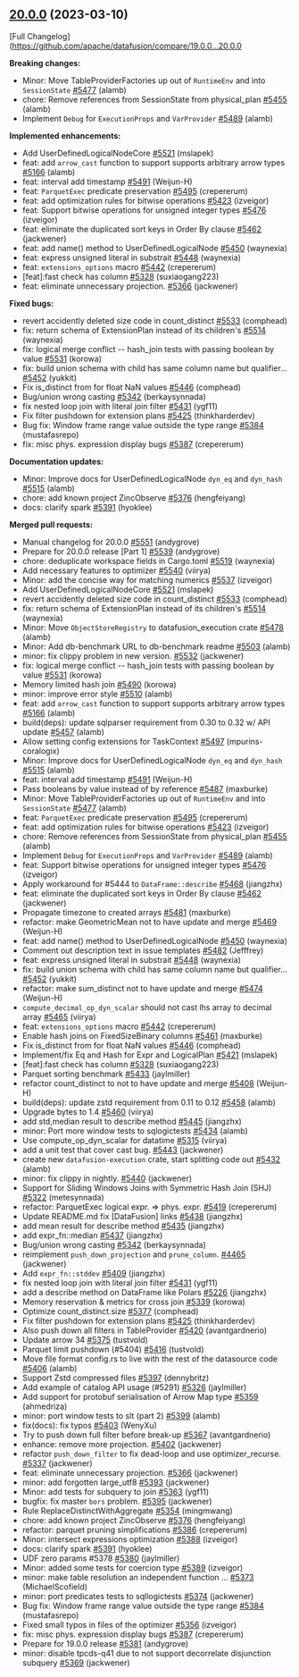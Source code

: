 <!---
  Licensed to the Apache Software Foundation (ASF) under one
  or more contributor license agreements.  See the NOTICE file
  distributed with this work for additional information
  regarding copyright ownership.  The ASF licenses this file
  to you under the Apache License, Version 2.0 (the
  "License"); you may not use this file except in compliance
  with the License.  You may obtain a copy of the License at

    http://www.apache.org/licenses/LICENSE-2.0

  Unless required by applicable law or agreed to in writing,
  software distributed under the License is distributed on an
  "AS IS" BASIS, WITHOUT WARRANTIES OR CONDITIONS OF ANY
  KIND, either express or implied.  See the License for the
  specific language governing permissions and limitations
  under the License.
-->

## [20.0.0](https://github.com/apache/datafusion/tree/20.0.0) (2023-03-10)

[Full Changelog](https://github.com/apache/datafusion/compare/19.0.0...20.0.0

**Breaking changes:**

- Minor: Move TableProviderFactories up out of `RuntimeEnv` and into `SessionState` [#5477](https://github.com/apache/datafusion/pull/5477) (alamb)
- chore: Remove references from SessionState from physical_plan [#5455](https://github.com/apache/datafusion/pull/5455) (alamb)
- Implement `Debug` for `ExecutionProps` and `VarProvider` [#5489](https://github.com/apache/datafusion/pull/5489) (alamb)

**Implemented enhancements:**

- Add UserDefinedLogicalNodeCore [#5521](https://github.com/apache/datafusion/pull/5521) (mslapek)
- feat: add `arrow_cast` function to support supports arbitrary arrow types [#5166](https://github.com/apache/datafusion/pull/5166) (alamb)
- feat: interval add timestamp [#5491](https://github.com/apache/datafusion/pull/5491) (Weijun-H)
- feat: `ParquetExec` predicate preservation [#5495](https://github.com/apache/datafusion/pull/5495) (crepererum)
- feat: add optimization rules for bitwise operations [#5423](https://github.com/apache/datafusion/pull/5423) (izveigor)
- feat: Support bitwise operations for unsigned integer types [#5476](https://github.com/apache/datafusion/pull/5476) (izveigor)
- feat: eliminate the duplicated sort keys in Order By clause [#5462](https://github.com/apache/datafusion/pull/5462) (jackwener)
- feat: add name() method to UserDefinedLogicalNode [#5450](https://github.com/apache/datafusion/pull/5450) (waynexia)
- feat: express unsigned literal in substrait [#5448](https://github.com/apache/datafusion/pull/5448) (waynexia)
- feat: `extensions_options` macro [#5442](https://github.com/apache/datafusion/pull/5442) (crepererum)
- [feat]:fast check has column [#5328](https://github.com/apache/datafusion/pull/5328) (suxiaogang223)
- feat: eliminate unnecessary projection. [#5366](https://github.com/apache/datafusion/pull/5366) (jackwener)

**Fixed bugs:**

- revert accidently deleted size code in count_distinct [#5533](https://github.com/apache/datafusion/pull/5533) (comphead)
- fix: return schema of ExtensionPlan instead of its children's [#5514](https://github.com/apache/datafusion/pull/5514) (waynexia)
- fix: logical merge conflict -- hash_join tests with passing boolean by value [#5531](https://github.com/apache/datafusion/pull/5531) (korowa)
- fix: build union schema with child has same column name but qualifier… [#5452](https://github.com/apache/datafusion/pull/5452) (yukkit)
- Fix is_distinct from for float NaN values [#5446](https://github.com/apache/datafusion/pull/5446) (comphead)
- Bug/union wrong casting [#5342](https://github.com/apache/datafusion/pull/5342) (berkaysynnada)
- fix nested loop join with literal join filter [#5431](https://github.com/apache/datafusion/pull/5431) (ygf11)
- Fix filter pushdown for extension plans [#5425](https://github.com/apache/datafusion/pull/5425) (thinkharderdev)
- Bug fix: Window frame range value outside the type range [#5384](https://github.com/apache/datafusion/pull/5384) (mustafasrepo)
- fix: misc phys. expression display bugs [#5387](https://github.com/apache/datafusion/pull/5387) (crepererum)

**Documentation updates:**

- Minor: Improve docs for UserDefinedLogicalNode `dyn_eq` and `dyn_hash` [#5515](https://github.com/apache/datafusion/pull/5515) (alamb)
- chore: add known project ZincObserve [#5376](https://github.com/apache/datafusion/pull/5376) (hengfeiyang)
- docs: clarify spark [#5391](https://github.com/apache/datafusion/pull/5391) (hyoklee)

**Merged pull requests:**

- Manual changelog for 20.0.0 [#5551](https://github.com/apache/datafusion/pull/5551) (andygrove)
- Prepare for 20.0.0 release [Part 1] [#5539](https://github.com/apache/datafusion/pull/5539) (andygrove)
- chore: deduplicate workspace fields in Cargo.toml [#5519](https://github.com/apache/datafusion/pull/5519) (waynexia)
- Add necessary features to optimizer [#5540](https://github.com/apache/datafusion/pull/5540) (viirya)
- Minor: add the concise way for matching numerics [#5537](https://github.com/apache/datafusion/pull/5537) (izveigor)
- Add UserDefinedLogicalNodeCore [#5521](https://github.com/apache/datafusion/pull/5521) (mslapek)
- revert accidently deleted size code in count_distinct [#5533](https://github.com/apache/datafusion/pull/5533) (comphead)
- fix: return schema of ExtensionPlan instead of its children's [#5514](https://github.com/apache/datafusion/pull/5514) (waynexia)
- Minor: Move `ObjectStoreRegistry` to datafusion_execution crate [#5478](https://github.com/apache/datafusion/pull/5478) (alamb)
- Minor: Add db-benchmark URL to db-benchmark readme [#5503](https://github.com/apache/datafusion/pull/5503) (alamb)
- minor: fix clippy problem in new version. [#5532](https://github.com/apache/datafusion/pull/5532) (jackwener)
- fix: logical merge conflict -- hash_join tests with passing boolean by value [#5531](https://github.com/apache/datafusion/pull/5531) (korowa)
- Memory limited hash join [#5490](https://github.com/apache/datafusion/pull/5490) (korowa)
- minor: improve error style [#5510](https://github.com/apache/datafusion/pull/5510) (alamb)
- feat: add `arrow_cast` function to support supports arbitrary arrow types [#5166](https://github.com/apache/datafusion/pull/5166) (alamb)
- build(deps): update sqlparser requirement from 0.30 to 0.32 w/ API update [#5457](https://github.com/apache/datafusion/pull/5457) (alamb)
- Allow setting config extensions for TaskContext [#5497](https://github.com/apache/datafusion/pull/5497) (mpurins-coralogix)
- Minor: Improve docs for UserDefinedLogicalNode `dyn_eq` and `dyn_hash` [#5515](https://github.com/apache/datafusion/pull/5515) (alamb)
- feat: interval add timestamp [#5491](https://github.com/apache/datafusion/pull/5491) (Weijun-H)
- Pass booleans by value instead of by reference [#5487](https://github.com/apache/datafusion/pull/5487) (maxburke)
- Minor: Move TableProviderFactories up out of `RuntimeEnv` and into `SessionState` [#5477](https://github.com/apache/datafusion/pull/5477) (alamb)
- feat: `ParquetExec` predicate preservation [#5495](https://github.com/apache/datafusion/pull/5495) (crepererum)
- feat: add optimization rules for bitwise operations [#5423](https://github.com/apache/datafusion/pull/5423) (izveigor)
- chore: Remove references from SessionState from physical_plan [#5455](https://github.com/apache/datafusion/pull/5455) (alamb)
- Implement `Debug` for `ExecutionProps` and `VarProvider` [#5489](https://github.com/apache/datafusion/pull/5489) (alamb)
- feat: Support bitwise operations for unsigned integer types [#5476](https://github.com/apache/datafusion/pull/5476) (izveigor)
- Apply workaround for #5444 to `DataFrame::describe` [#5468](https://github.com/apache/datafusion/pull/5468) (jiangzhx)
- feat: eliminate the duplicated sort keys in Order By clause [#5462](https://github.com/apache/datafusion/pull/5462) (jackwener)
- Propagate timezone to created arrays [#5481](https://github.com/apache/datafusion/pull/5481) (maxburke)
- refactor: make GeometricMean not to have update and merge [#5469](https://github.com/apache/datafusion/pull/5469) (Weijun-H)
- feat: add name() method to UserDefinedLogicalNode [#5450](https://github.com/apache/datafusion/pull/5450) (waynexia)
- Comment out description text in issue templates [#5482](https://github.com/apache/datafusion/pull/5482) (Jefffrey)
- feat: express unsigned literal in substrait [#5448](https://github.com/apache/datafusion/pull/5448) (waynexia)
- fix: build union schema with child has same column name but qualifier… [#5452](https://github.com/apache/datafusion/pull/5452) (yukkit)
- refactor: make sum_distinct not to have update and merge [#5474](https://github.com/apache/datafusion/pull/5474) (Weijun-H)
- `compute_decimal_op_dyn_scalar` should not cast lhs array to decimal array [#5465](https://github.com/apache/datafusion/pull/5465) (viirya)
- feat: `extensions_options` macro [#5442](https://github.com/apache/datafusion/pull/5442) (crepererum)
- Enable hash joins on FixedSizeBinary columns [#5461](https://github.com/apache/datafusion/pull/5461) (maxburke)
- Fix is_distinct from for float NaN values [#5446](https://github.com/apache/datafusion/pull/5446) (comphead)
- Implement/fix Eq and Hash for Expr and LogicalPlan [#5421](https://github.com/apache/datafusion/pull/5421) (mslapek)
- [feat]:fast check has column [#5328](https://github.com/apache/datafusion/pull/5328) (suxiaogang223)
- Parquet sorting benchmark [#5433](https://github.com/apache/datafusion/pull/5433) (jaylmiller)
- refactor count_distinct to not to have update and merge [#5408](https://github.com/apache/datafusion/pull/5408) (Weijun-H)
- build(deps): update zstd requirement from 0.11 to 0.12 [#5458](https://github.com/apache/datafusion/pull/5458) (alamb)
- Upgrade bytes to 1.4 [#5460](https://github.com/apache/datafusion/pull/5460) (viirya)
- add std,median result to describe method [#5445](https://github.com/apache/datafusion/pull/5445) (jiangzhx)
- minor: Port more window tests to sqlogictests [#5434](https://github.com/apache/datafusion/pull/5434) (alamb)
- Use compute_op_dyn_scalar for datatime [#5315](https://github.com/apache/datafusion/pull/5315) (viirya)
- add a unit test that cover cast bug. [#5443](https://github.com/apache/datafusion/pull/5443) (jackwener)
- create new `datafusion-execution` crate, start splitting code out [#5432](https://github.com/apache/datafusion/pull/5432) (alamb)
- minor: fix clippy in nightly. [#5440](https://github.com/apache/datafusion/pull/5440) (jackwener)
- Support for Sliding Windows Joins with Symmetric Hash Join (SHJ) [#5322](https://github.com/apache/datafusion/pull/5322) (metesynnada)
- refactor: ParquetExec logical expr. => phys. expr. [#5419](https://github.com/apache/datafusion/pull/5419) (crepererum)
- Update README.md fix [DataFusion] links [#5438](https://github.com/apache/datafusion/pull/5438) (jiangzhx)
- add mean result for describe method [#5435](https://github.com/apache/datafusion/pull/5435) (jiangzhx)
- add expr_fn::median [#5437](https://github.com/apache/datafusion/pull/5437) (jiangzhx)
- Bug/union wrong casting [#5342](https://github.com/apache/datafusion/pull/5342) (berkaysynnada)
- reimplement `push_down_projection` and `prune_column`. [#4465](https://github.com/apache/datafusion/pull/4465) (jackwener)
- Add `expr_fn::stddev` [#5409](https://github.com/apache/datafusion/pull/5409) (jiangzhx)
- fix nested loop join with literal join filter [#5431](https://github.com/apache/datafusion/pull/5431) (ygf11)
- add a describe method on DataFrame like Polars [#5226](https://github.com/apache/datafusion/pull/5226) (jiangzhx)
- Memory reservation & metrics for cross join [#5339](https://github.com/apache/datafusion/pull/5339) (korowa)
- Optimize count_distinct.size [#5377](https://github.com/apache/datafusion/pull/5377) (comphead)
- Fix filter pushdown for extension plans [#5425](https://github.com/apache/datafusion/pull/5425) (thinkharderdev)
- Also push down all filters in TableProvider [#5420](https://github.com/apache/datafusion/pull/5420) (avantgardnerio)
- Update arrow 34 [#5375](https://github.com/apache/datafusion/pull/5375) (tustvold)
- Parquet limit pushdown (#5404) [#5416](https://github.com/apache/datafusion/pull/5416) (tustvold)
- Move file format config.rs to live with the rest of the datasource code [#5406](https://github.com/apache/datafusion/pull/5406) (alamb)
- Support Zstd compressed files [#5397](https://github.com/apache/datafusion/pull/5397) (dennybritz)
- Add example of catalog API usage (#5291) [#5326](https://github.com/apache/datafusion/pull/5326) (jaylmiller)
- Add support for protobuf serialisation of Arrow Map type [#5359](https://github.com/apache/datafusion/pull/5359) (ahmedriza)
- minor: port window tests to slt (part 2) [#5399](https://github.com/apache/datafusion/pull/5399) (alamb)
- fix(docs): fix typos [#5403](https://github.com/apache/datafusion/pull/5403) (WenyXu)
- Try to push down full filter before break-up [#5367](https://github.com/apache/datafusion/pull/5367) (avantgardnerio)
- enhance: remove more projection. [#5402](https://github.com/apache/datafusion/pull/5402) (jackwener)
- refactor `push_down_filter` to fix dead-loop and use optimizer_recurse. [#5337](https://github.com/apache/datafusion/pull/5337) (jackwener)
- feat: eliminate unnecessary projection. [#5366](https://github.com/apache/datafusion/pull/5366) (jackwener)
- minor: add forgotten large_utf8 [#5393](https://github.com/apache/datafusion/pull/5393) (jackwener)
- Minor: add tests for subquery to join [#5363](https://github.com/apache/datafusion/pull/5363) (ygf11)
- bugfix: fix master `bors` problem. [#5395](https://github.com/apache/datafusion/pull/5395) (jackwener)
- Rule ReplaceDistinctWithAggregate [#5354](https://github.com/apache/datafusion/pull/5354) (mingmwang)
- chore: add known project ZincObserve [#5376](https://github.com/apache/datafusion/pull/5376) (hengfeiyang)
- refactor: parquet pruning simplifications [#5386](https://github.com/apache/datafusion/pull/5386) (crepererum)
- Minor: intersect expressions optimization [#5388](https://github.com/apache/datafusion/pull/5388) (izveigor)
- docs: clarify spark [#5391](https://github.com/apache/datafusion/pull/5391) (hyoklee)
- UDF zero params #5378 [#5380](https://github.com/apache/datafusion/pull/5380) (jaylmiller)
- Minor: added some tests for coercion type [#5389](https://github.com/apache/datafusion/pull/5389) (izveigor)
- minor: make table resolution an independent function ... [#5373](https://github.com/apache/datafusion/pull/5373) (MichaelScofield)
- minor: port predicates tests to sqllogictests [#5374](https://github.com/apache/datafusion/pull/5374) (jackwener)
- Bug fix: Window frame range value outside the type range [#5384](https://github.com/apache/datafusion/pull/5384) (mustafasrepo)
- Fixed small typos in files of the optimizer [#5356](https://github.com/apache/datafusion/pull/5356) (izveigor)
- fix: misc phys. expression display bugs [#5387](https://github.com/apache/datafusion/pull/5387) (crepererum)
- Prepare for 19.0.0 release [#5381](https://github.com/apache/datafusion/pull/5381) (andygrove)
- minor: disable tpcds-q41 due to not support decorrelate disjunction subquery [#5369](https://github.com/apache/datafusion/pull/5369) (jackwener)
